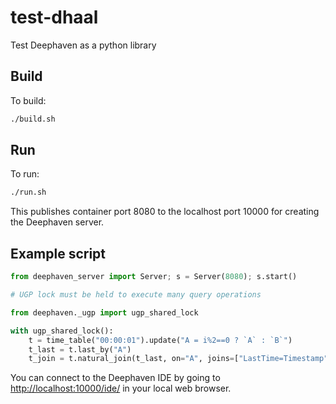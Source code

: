 # test-dhaal
Test Deephaven as a python library

## Build

To build:

```bash
./build.sh
```

## Run

To run:

```bash
./run.sh
```

This publishes container port 8080 to the localhost port 10000 for creating the Deephaven server.

## Example script

```python
from deephaven_server import Server; s = Server(8080); s.start()

# UGP lock must be held to execute many query operations

from deephaven._ugp import ugp_shared_lock

with ugp_shared_lock():
    t = time_table("00:00:01").update("A = i%2==0 ? `A` : `B`")
    t_last = t.last_by("A")
    t_join = t.natural_join(t_last, on="A", joins=["LastTime=Timestamp"])

```

You can connect to the Deephaven IDE by going to [http://localhost:10000/ide/](http://localhost:10000/ide/) in your local web browser.






